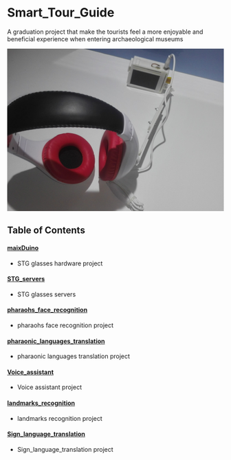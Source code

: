 # Smart_Tour_Guide
A graduation project that make the tourists feel a more enjoyable and beneficial experience when entering archaeological museums


<img src="media/View5.jpg" width="800"/>


## Table of Contents

#### [maixDuino](maixDuino)
 - STG glasses hardware project
 
#### [STG_servers ](STG_servers )
 - STG glasses servers
 
#### [pharaohs_face_recognition](pharaohs_face_recognition)
 - pharaohs face recognition project

#### [pharaonic_languages_translation](pharaonic_languages_translation)
 - pharaonic languages translation project
 
#### [Voice_assistant](Voice_assistant)
 - Voice assistant project
 
 #### [landmarks_recognition](landmarks_recognition)
 - landmarks recognition project
 
 #### [Sign_language_translation](Sign_language_translation)
 - Sign_language_translation project
